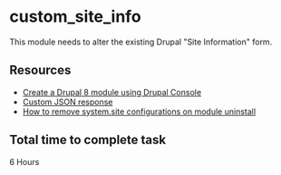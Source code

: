 # custom_site_info
This module needs to alter the existing Drupal "Site Information" form.

## Resources
- [Create a Drupal 8 module using Drupal Console](https://www.cloudways.com/blog/how-to-create-a-drupal-8-module-via-drupal-console/)
- [Custom JSON response](https://drupal-up.com/blog/custom-drupal-8-module-json-response)
- [How to remove system.site configurations on module uninstall](https://www.drupal.org/forum/support/module-development-and-code-questions/2015-09-09/how-to-remove-mymodule-configurations)

## Total time to complete task
6 Hours
